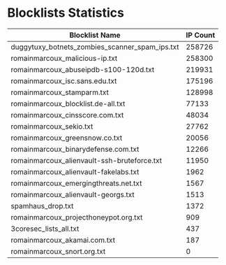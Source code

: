 # Blocklists Statistics
| Blocklist Name | IP Count |
|----|----|
| duggytuxy_botnets_zombies_scanner_spam_ips.txt | 258726 |
| romainmarcoux_malicious-ip.txt | 258300 |
| romainmarcoux_abuseipdb-s100-120d.txt | 219931 |
| romainmarcoux_isc.sans.edu.txt | 175196 |
| romainmarcoux_stamparm.txt | 128998 |
| romainmarcoux_blocklist.de-all.txt | 77133 |
| romainmarcoux_cinsscore.com.txt | 48034 |
| romainmarcoux_sekio.txt | 27762 |
| romainmarcoux_greensnow.co.txt | 20056 |
| romainmarcoux_binarydefense.com.txt | 12266 |
| romainmarcoux_alienvault-ssh-bruteforce.txt | 11950 |
| romainmarcoux_alienvault-fakelabs.txt | 1962 |
| romainmarcoux_emergingthreats.net.txt | 1567 |
| romainmarcoux_alienvault-georgs.txt | 1513 |
| spamhaus_drop.txt | 1372 |
| romainmarcoux_projecthoneypot.org.txt | 909 |
| 3coresec_lists_all.txt | 437 |
| romainmarcoux_akamai.com.txt | 187 |
| romainmarcoux_snort.org.txt | 0 |
